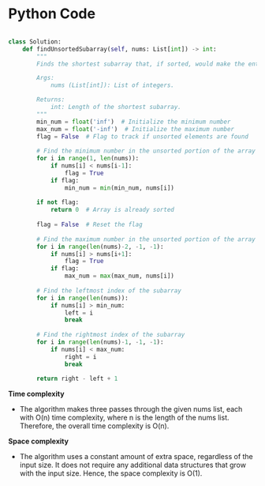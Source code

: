 # Python Code


```python

class Solution:
    def findUnsortedSubarray(self, nums: List[int]) -> int:
        """
        Finds the shortest subarray that, if sorted, would make the entire array sorted.

        Args:
            nums (List[int]): List of integers.

        Returns:
            int: Length of the shortest subarray.
        """
        min_num = float('inf')  # Initialize the minimum number
        max_num = float('-inf')  # Initialize the maximum number
        flag = False  # Flag to track if unsorted elements are found
        
        # Find the minimum number in the unsorted portion of the array
        for i in range(1, len(nums)):
            if nums[i] < nums[i-1]:
                flag = True
            if flag:
                min_num = min(min_num, nums[i])
        
        if not flag:
            return 0  # Array is already sorted
        
        flag = False  # Reset the flag
        
        # Find the maximum number in the unsorted portion of the array
        for i in range(len(nums)-2, -1, -1):
            if nums[i] > nums[i+1]:
                flag = True
            if flag:
                max_num = max(max_num, nums[i])
        
        # Find the leftmost index of the subarray
        for i in range(len(nums)):
            if nums[i] > min_num:
                left = i
                break
        
        # Find the rightmost index of the subarray
        for i in range(len(nums)-1, -1, -1):
            if nums[i] < max_num:
                right = i
                break
        
        return right - left + 1


```

**Time complexity**
- The algorithm makes three passes through the given nums list, each with O(n) time complexity, where n is the length of the nums list. Therefore, the overall time complexity is O(n).

**Space complexity**
- The algorithm uses a constant amount of extra space, regardless of the input size. It does not require any additional data structures that grow with the input size. Hence, the space complexity is O(1).

